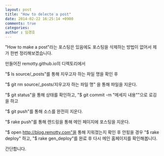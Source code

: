 ```yaml
---
layout: post
title: "How to delecte a post"
date: 2014-02-22 16:25:14 +0900
comments: true
categories:
author : 임경호
---
```



"How to make a post"라는 포스팅은 있음에도 포스팅을 삭제하는 방법이 없어서
제가 한번 정리해보겠습니다.
<!--more-->
만들어진 remotty.github.io의 디렉토리에서

"$ ls source/_posts"를 통해 지우고자 하는 파일 명을 확인 후

"$ git rm source/_posts/지우고자 하는 파일 명" 을 통해 파일을 지운다.

"$ git status"을 통해 상태를 확인하고,
"$ git commit -m "메세지 내용""으로 로깅을 하고

"$ git push"를 통해 소스를 완전히 지운다.

"$ rake push"를 통해 렌드링을 통해 메인 페이지에 포스팅을 지운다.

"$ open http://blog.remotty.com"을 통해 지워졌는지 확인 후 안됬을 경우
"$ rake deploy" 하고, "$ rake gen_deploy"를 완료 후 다시
메인 홈페이지를 확인해봅니다.

간단합니다.